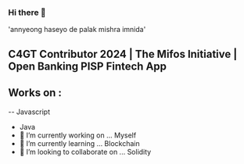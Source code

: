 ### Hi there 👋

'annyeong haseyo de palak mishra imnida'
<!--
**PalakMishra-eq/PalakMishra-eq** is a ✨ _special_ ✨ repository because its `README.md` (this file) appears on your GitHub profile.

Here are some ideas to get you started:

- 🔭 I’m currently working on ... Myself
- 🌱 I’m currently learning ... Blockchain
- 👯 I’m looking to collaborate on ... Solidity
- 🤔 I’m looking for help with ... 
- 💬 Ask me about ...
- 📫 How to reach me: ...
- 😄 Pronouns: ...
- ⚡ Fun fact: ...
-->
## C4GT Contributor 2024 | The Mifos Initiative | Open Banking PISP Fintech App
## Works on :
-- Javascript
- Java
- 🔭 I’m currently working on ... Myself
- 🌱 I’m currently learning ... Blockchain
- 👯 I’m looking to collaborate on ... Solidity
